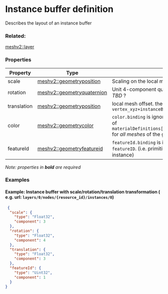 # Instance buffer definition

Describes the layout of an instance buffer

### Related:

[meshv2::layer](layer.md)
### Properties

| Property | Type | Description |
| --- | --- | --- |
| scale | [meshv2::geometryposition](geometryposition.md) | Scaling on the local mesh `X`, `Y` and `Z` axis respectively |
| rotation | [meshv2::geometryquaternion](geometryquaternion.md) | Unit 4-component quaternion defining the local mesh rotation.  _TBD_ ? |
| translation | [meshv2::geometryposition](geometryposition.md) | local mesh offset. the absolute position will be `vertex_xyz+instanceBuffer[i].translation+node[j].obb.center` |
| color | [meshv2::geometrycolor](geometrycolor.md) | `color.binding` is ignored. Instance colors will be used in place of `materialDefinitions[].pbrMetallicRoughness.baseColorFactor` for _all meshes_ of the geometry to be instanciated |
| featureId | [meshv2::geometryfeatureid](geometryfeatureid.md) | `featureId.binding` is ignored. Each instance will have a single `featureID`. (i.e. primitive are assigned _one_ featureId per instance) |

*Note: properties in **bold** are required*

### Examples 

#### Example: Instance buffer with scale/rotation/translation transformation ( e.g. url: `layers/0/nodes/{resource_id}/instances/0`) 

```json
 {
  "scale": {
    "type": "Float32",
    "component": 3
  },
  "rotation": {
    "type": "Float32",
    "component": 4
  },
  "translation": {
    "type": "Float32",
    "component": 3
  },
  "featureId": {
    "type": "Uint32",
    "component": 1
  }
} 
```

